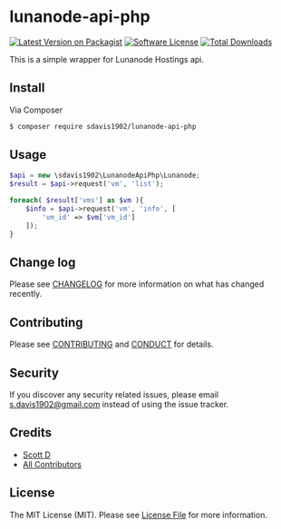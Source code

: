 # lunanode-api-php

[![Latest Version on Packagist][ico-version]][link-packagist]
[![Software License][ico-license]](LICENSE.md)
[![Total Downloads][ico-downloads]][link-downloads]


This is a simple wrapper for Lunanode Hostings api.

## Install

Via Composer

``` bash
$ composer require sdavis1902/lunanode-api-php
```

## Usage

``` php
$api = new \sdavis1902\LunanodeApiPhp\Lunanode;
$result = $api->request('vm', 'list');

foreach( $result['vms'] as $vm ){
    $info = $api->request('vm', 'info', [
        'vm_id' => $vm['vm_id']
    ]); 
}
```

## Change log

Please see [CHANGELOG](CHANGELOG.md) for more information on what has changed recently.

## Contributing

Please see [CONTRIBUTING](CONTRIBUTING.md) and [CONDUCT](CONDUCT.md) for details.

## Security

If you discover any security related issues, please email s.davis1902@gmail.com instead of using the issue tracker.

## Credits

- [Scott D][link-author]
- [All Contributors][link-contributors]

## License

The MIT License (MIT). Please see [License File](LICENSE.md) for more information.

[ico-version]: https://img.shields.io/packagist/v/sdavis1902/lunanode-api-php.svg?style=flat-square
[ico-license]: https://img.shields.io/badge/license-MIT-brightgreen.svg?style=flat-square
[ico-travis]: https://img.shields.io/travis/sdavis1902/lunanode-api-php/master.svg?style=flat-square
[ico-scrutinizer]: https://img.shields.io/scrutinizer/coverage/g/sdavis1902/lunanode-api-php.svg?style=flat-square
[ico-code-quality]: https://img.shields.io/scrutinizer/g/sdavis1902/lunanode-api-php.svg?style=flat-square
[ico-downloads]: https://img.shields.io/packagist/dt/sdavis1902/lunanode-api-php.svg?style=flat-square

[link-packagist]: https://packagist.org/packages/sdavis1902/lunanode-api-php
[link-travis]: https://travis-ci.org/sdavis1902/lunanode-api-php
[link-scrutinizer]: https://scrutinizer-ci.com/g/sdavis1902/lunanode-api-php/code-structure
[link-code-quality]: https://scrutinizer-ci.com/g/sdavis1902/lunanode-api-php
[link-downloads]: https://packagist.org/packages/sdavis1902/lunanode-api-php
[link-author]: https://github.com/sdavis1902
[link-contributors]: ../../contributors
